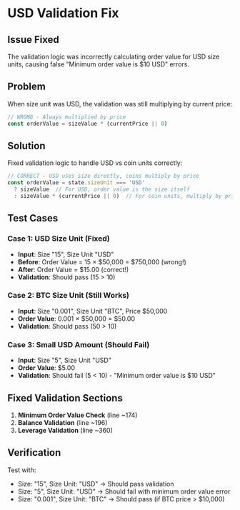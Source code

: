 # USD Validation Fix

## Issue Fixed
The validation logic was incorrectly calculating order value for USD size units, causing false "Minimum order value is $10 USD" errors.

## Problem
When size unit was USD, the validation was still multiplying by current price:
```typescript
// WRONG - Always multiplied by price
const orderValue = sizeValue * (currentPrice || 0)
```

## Solution
Fixed validation logic to handle USD vs coin units correctly:
```typescript
// CORRECT - USD uses size directly, coins multiply by price
const orderValue = state.sizeUnit === 'USD' 
  ? sizeValue  // For USD, order value is the size itself
  : sizeValue * (currentPrice || 0)  // For coin units, multiply by price
```

## Test Cases

### Case 1: USD Size Unit (Fixed)
- **Input**: Size "15", Size Unit "USD"
- **Before**: Order Value = 15 × $50,000 = $750,000 (wrong!)
- **After**: Order Value = $15.00 (correct!)
- **Validation**: Should pass (15 > 10)

### Case 2: BTC Size Unit (Still Works)
- **Input**: Size "0.001", Size Unit "BTC", Price $50,000
- **Order Value**: 0.001 × $50,000 = $50.00
- **Validation**: Should pass (50 > 10)

### Case 3: Small USD Amount (Should Fail)
- **Input**: Size "5", Size Unit "USD"
- **Order Value**: $5.00
- **Validation**: Should fail (5 < 10) - "Minimum order value is $10 USD"

## Fixed Validation Sections
1. **Minimum Order Value Check** (line ~174)
2. **Balance Validation** (line ~196)
3. **Leverage Validation** (line ~360)

## Verification
Test with:
- Size: "15", Size Unit: "USD" → Should pass validation
- Size: "5", Size Unit: "USD" → Should fail with minimum order value error
- Size: "0.001", Size Unit: "BTC" → Should pass (if BTC price > $10,000)

